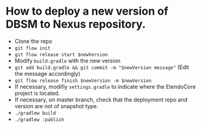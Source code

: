 # How to deploy a new version of DBSM to Nexus repository.

- Clone the repo
- `git flow init`
- `git flow release start $newVersion`
- Modify `build.gradle` with the new version
- `git add build.gradle && git commit -m "$newVersion message"` (Edit the message accordingly)
- `git flow release finish $newVersion -m $newVersion`
- If necessary, modifiy `settings.gradle` to indicate where the EtendoCore project is located.
- If necessary, on master branch, check that the deployment repo and version are not of snapshot type.
- `./gradlew build`
- `./gradlew :publish`